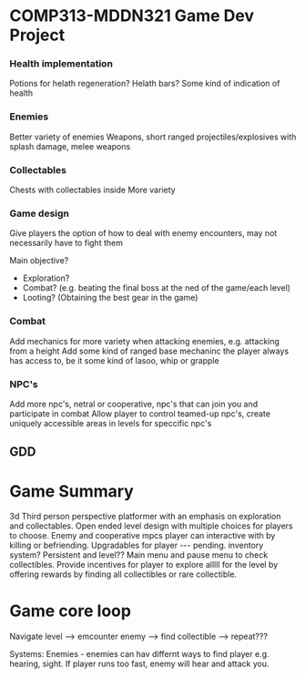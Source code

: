 # COMP313-MDDN321 Game Dev Project

### Health implementation
Potions for helath regeneration?
Helath bars? Some kind of indication of health



### Enemies
Better variety of enemies
Weapons, short ranged projectiles/explosives with splash damage, melee weapons



### Collectables
Chests with collectables inside
More variety


### Game design 
Give players the option of how to deal with enemy encounters, may not necessarily have to fight them

Main objective?
* Exploration?
* Combat? (e.g. beating the final boss at the ned of the game/each level)
* Looting? (Obtaining the best gear in the game)



### Combat
Add mechanics for more variety when attacking enemies, e.g. attacking from a height
Add some kind of ranged base mechaninc the player always has access to, be it some kind of lasoo, whip or grapple


### NPC's
Add more npc's, netral or cooperative, npc's that can join you and participate in combat
Allow player to control teamed-up npc's, create uniquely accessible areas in levels for speccific npc's



## GDD

# Game Summary

3d Third person perspective platformer with an emphasis on exploration and collectables.
Open ended level design with multiple choices for players to choose.
Enemy and cooperative mpcs player can interactive with by killing or befriending.
Upgradables for player --- pending.   inventory system? Persistent and level?? Main menu and pause menu to check collectibles. Provide incentives for player to explore alllll for the level by offering rewards by finding all collectibles or rare collectible.

# Game core loop
 Navigate level --> emcounter enemy --> find collectible --> repeat???

Systems:
 Enemies - enemies can hav differnt ways to find player e.g. hearing, sight\. If player runs too fast, enemy will hear and attack you.
 
 




